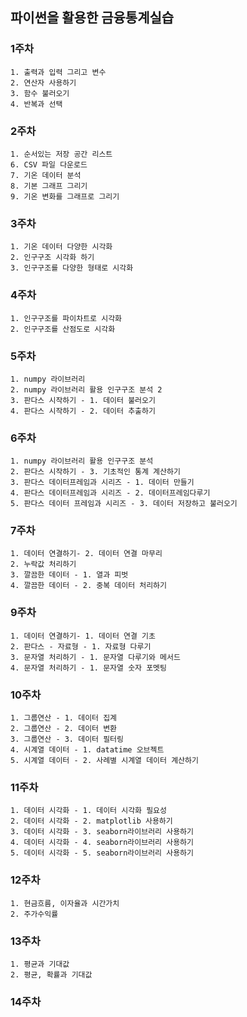## 파이썬을 활용한 금융통계실습

### 1주차
    1. 출력과 입력 그리고 변수
    2. 연산자 사용하기
    3. 함수 불러오기
    4. 반복과 선택
### 2주차
    1. 순서있는 저장 공간 리스트
    6. CSV 파일 다운로드
    7. 기온 데이터 분석
    8. 기본 그래프 그리기
    9. 기온 변화를 그래프로 그리기

### 3주차
    1. 기온 데이터 다양한 시각화
    2. 인구구조 시각화 하기
    3. 인구구조를 다양한 형태로 시각화

### 4주차
    1. 인구구조를 파이차트로 시각화
    2. 인구구조를 산점도로 시각화

### 5주차
    1. numpy 라이브러리
    2. numpy 라이브러리 활용 인구구조 분석 2
    3. 판다스 시작하기 - 1. 데이터 불러오기
    4. 판다스 시작하기 - 2. 데이터 추출하기

### 6주차
    1. numpy 라이브러리 활용 인구구조 분석
    2. 판다스 시작하기 - 3. 기초적인 통계 계산하기
    3. 판다스 데이터프레임과 시리즈 - 1. 데이터 만들기
    4. 판다스 데이터프레임과 시리즈 - 2. 데이터프레임다루기
    5. 판다스 데이터 프레임과 시리즈 - 3. 데이터 저장하고 불러오기

### 7주차
    1. 데이터 연결하기- 2. 데이터 연결 마무리
    2. 누락값 처리하기
    3. 깔끔한 데이터 - 1. 열과 피벗
    4. 깔끔한 데이터 - 2. 중복 데이터 처리하기

### 9주차
    1. 데이터 연결하기- 1. 데이터 연결 기초
    2. 판다스 - 자료형 - 1. 자료형 다루기
    3. 문자열 처리하기 - 1. 문자열 다루기와 메서드
    4. 문자열 처리하기 - 1. 문자열 숫자 포멧팅
### 10주차
    1. 그룹연산 - 1. 데이터 집계
    2. 그룹연산 - 2. 데이터 변환
    3. 그룹연산 - 3. 데이터 필터링
    4. 시계열 데이터 - 1. datatime 오브젝트
    5. 시계열 데이터 - 2. 사례별 시계열 데이터 계산하기

### 11주차
    1. 데이터 시각화 - 1. 데이터 시각화 필요성
    2. 데이터 시각화 - 2. matplotlib 사용하기
    3. 데이터 시각화 - 3. seaborn라이브러리 사용하기
    4. 데이터 시각화 - 4. seaborn라이브러리 사용하기
    5. 데이터 시각화 - 5. seaborn라이브러리 사용하기

### 12주차
    1. 현금흐름, 이자율과 시간가치
    2. 주가수익률

### 13주차
    1. 평균과 기대값
    2. 평균, 확률과 기대값

### 14주차